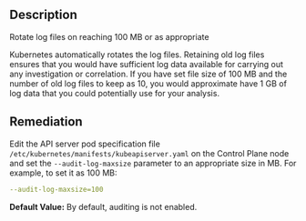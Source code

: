 ## Description

Rotate log files on reaching 100 MB or as appropriate

Kubernetes automatically rotates the log files. Retaining old log files ensures that you would have sufficient log data available for carrying out any investigation or correlation. If you have set file size of 100 MB and the number of old log files to keep as 10, you would approximate have 1 GB of log data that you could potentially use for your analysis.

## Remediation

Edit the API server pod specification file `/etc/kubernetes/manifests/kubeapiserver.yaml` on the Control Plane node and set the `--audit-log-maxsize` parameter to an appropriate size in MB. For example, to set it as 100 MB:
```yaml
--audit-log-maxsize=100
```

**Default Value:** By default, auditing is not enabled.